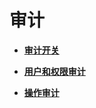 # 审计<a name="ZH-CN_TOPIC_0251900972"></a>

-   **[审计开关](审计开关.md)**  

-   **[用户和权限审计](用户和权限审计.md)**  

-   **[操作审计](操作审计.md)**  


